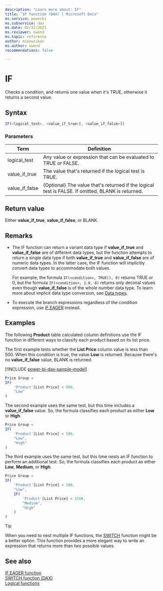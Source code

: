 ```yaml
---
description: "Learn more about: IF"
title: "IF function (DAX) | Microsoft Docs"
ms.service: powerbi 
ms.subservice: dax 
ms.date: 02/22/2021
ms.reviewer: owend
ms.topic: reference
author: minewiskan
ms.author: owend 
recommendations: false

---
```

# IF

Checks a condition, and returns one value when it's TRUE, otherwise it returns a second value.

## Syntax

```js
IF(<logical_test>, <value_if_true>[, <value_if_false>])
```

### Parameters

|Term|Definition|
|--------|--------------|
|logical_test|Any value or expression that can be evaluated to TRUE or FALSE.|  
|value_if_true|The value that's returned if the logical test is TRUE.|
|value_if_false|(Optional) The value that's returned if the logical test is FALSE. If omitted, BLANK is returned.|

## Return value

Either **value_if_true**, **value_if_false**, or BLANK.

## Remarks

- The IF function can return a variant data type if **value_if_true** and **value_if_false** are of different data types, but the function attempts to return a single data type if both **value_if_true** and **value_if_false** are of numeric data types. In the latter case, the IF function will implicitly convert data types to accommodate both values.

    For example, the formula `IF(<condition>, TRUE(), 0)` returns TRUE or 0, but the formula `IF(<condition>, 1.0, 0)` returns only decimal values even though **value_if_false** is of the whole number data type. To learn more about implicit data type conversion, see [Data types](dax-overview.md#data-types).

- To execute the branch expressions regardless of the condition expression, use [IF.EAGER](if-eager-function-dax.md) instead.

## Examples

The following **Product** table calculated column definitions use the IF function in different ways to classify each product based on its list price.

The first example tests whether the **List Price** column value is less than 500. When this condition is true, the value **Low** is returned. Because there's no **value_if_false** value, BLANK is returned.

[!INCLUDE [power-bi-dax-sample-model](includes/power-bi-dax-sample-model.md)]

```js
Price Group =
IF(
    'Product'[List Price] < 500,
    "Low"
)
```

The second example uses the same test, but this time includes a **value_if_false** value. So, the formula classifies each product as either **Low** or **High**.

```js
Price Group =
IF(
    'Product'[List Price] < 500,
    "Low",
    "High"
)
```

The third example uses the same test, but this time nests an IF function to perform an additional test. So, the formula classifies each product as either **Low**, **Medium**, or **High**.

```js
Price Group =
IF(
    'Product'[List Price] < 500,
    "Low",
    IF(
        'Product'[List Price] < 1500,
        "Medium",
        "High"
    )
)
```

> [!TIP]
> When you need to nest multiple IF functions, the [SWITCH](switch-function-dax.md) function might be a better option. This function provides a more elegant way to write an expression that returns more than two possible values.

## See also

[IF.EAGER function](if-eager-function-dax.md)   
[SWITCH function (DAX)](switch-function-dax.md)  
[Logical functions](logical-functions-dax.md)  
